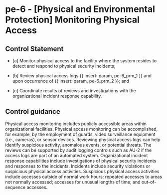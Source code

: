 # pe-6 - \[Physical and Environmental Protection\] Monitoring Physical Access

## Control Statement

- \[a\] Monitor physical access to the facility where the system resides to detect and respond to physical security incidents;

- \[b\] Review physical access logs {{ insert: param, pe-6_prm_1 }} and upon occurrence of {{ insert: param, pe-6_prm_2 }}; and

- \[c\] Coordinate results of reviews and investigations with the organizational incident response capability.

## Control guidance

Physical access monitoring includes publicly accessible areas within organizational facilities. Physical access monitoring can be accomplished, for example, by the employment of guards, video surveillance equipment (i.e., cameras), or sensor devices. Reviewing physical access logs can help identify suspicious activity, anomalous events, or potential threats. The reviews can be supported by audit logging controls such as AU-2 if the access logs are part of an automated system. Organizational incident response capabilities include investigations of physical security incidents and responses to the incidents. Incidents include security violations or suspicious physical access activities. Suspicious physical access activities include accesses outside of normal work hours; repeated accesses to areas not normally accessed; accesses for unusual lengths of time; and out-of-sequence accesses.
